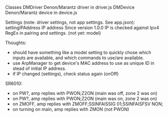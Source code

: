 Classes
  DMDriver        Denon/Marantz driver in driver.js
  DMDevice        Denon/Marantz device in device.js

Settings (note: driver settings, not app settings. See app.json):
  settingIPAddress   IP address       Since version 1.0.0 IP is checked against Ipv4 RegEx in pairing and settings.
  (not yet: model)

Thoughts:
  - should have something like a model setting to quickly chose which inputs are available, and which commands to use/are available.
  - use ArpManager to get device's MAC address to use as unique ID in stead of initial IP address.
  - if IP changed (settings), check status again (onOff)

SR6010:
  - on PW?, amp replies with PWON;Z2ON (main was off, zone 2 was on)
  - on PW?, amp replies with PWON;Z2ON (main was on, zone 2 was on)
  - on ZMOFF, amp replies with ZMOFF;SSINFAISSIG 01;SSINFAISFSV NON;
  - on turning on main, amp replies with ZMON (not PWON)
